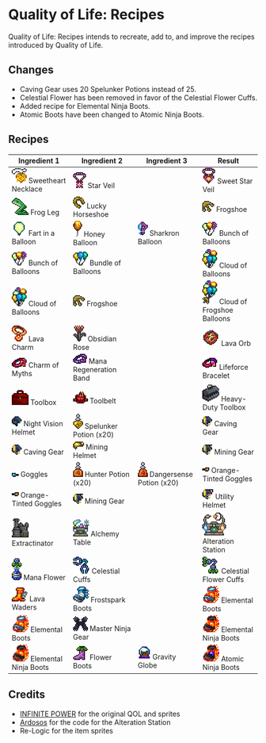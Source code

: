 # Quality of Life: Recipes
Quality of Life: Recipes intends to recreate, add to, and improve the recipes introduced by Quality of Life.

## Changes
* Caving Gear uses 20 Spelunker Potions instead of 25.
* Celestial Flower has been removed in favor of the Celestial Flower Cuffs.
* Added recipe for Elemental Ninja Boots.
* Atomic Boots have been changed to Atomic Ninja Boots.

## Recipes
| Ingredient 1 | Ingredient 2 | Ingredient 3 | Result |
| ------------ | ------------ | ------------ | ------ |
| ![](readme/SweetheartNecklace.png) Sweetheart Necklace | ![](readme/StarVeil.png) Star Veil | | ![](Items/Accessories/SweetStarVeil.png) Sweet Star Veil |
| ![](readme/FrogLeg.png) Frog Leg | ![](readme/LuckyHorseshoe.png) Lucky Horseshoe | | ![](Items/Accessories/Frogshoe.png) Frogshoe |
| ![](readme/FartinaBalloon.png) Fart in a Balloon | ![](readme/HoneyBalloon.png) Honey Balloon | ![](readme/SharkronBalloon.png) Sharkron Balloon | ![](Items/Accessories/BunchOfBalloons.png) Bunch of Balloons |
| ![](Items/Accessories/BunchOfBalloons.png) Bunch of Balloons | ![](readme/BundleofBalloons.png) Bundle of Balloons | | ![](Items/Accessories/CloudOfBalloons.png) Cloud of Balloons |
| ![](Items/Accessories/CloudOfBalloons.png) Cloud of Balloons | ![](Items/Accessories/Frogshoe.png) Frogshoe | | ![](Items/Accessories/CloudOfFrogshoeBalloons.png) Cloud of Frogshoe Balloons |
| ![](readme/LavaCharm.png) Lava Charm | ![](readme/ObsidianRose.png) Obsidian Rose | | ![](Items/Accessories/LavaOrb.png) Lava Orb |
| ![](readme/CharmofMyths.png) Charm of Myths | ![](readme/ManaRegenerationBand.png) Mana Regeneration Band | | ![](Items/Accessories/LifeforceBracelet.png) Lifeforce Bracelet |
| ![](readme/Toolbox.png) Toolbox | ![](readme/Toolbelt.png) Toolbelt | | ![](Items/Accessories/HeavyDutyToolbox.png) Heavy-Duty Toolbox |
| ![](readme/NightVisionHelmet.png) Night Vision Helmet | ![](readme/SpelunkerPotion.png) Spelunker Potion (x20) | | ![](Items/Armor/CavingGear.png) Caving Gear |
| ![](Items/Armor/CavingGear.png) Caving Gear | ![](readme/MiningHelmet.png) Mining Helmet | | ![](Items/Armor/MiningGear.png) Mining Gear |
| ![](readme/Goggles.png) Goggles | ![](readme/HunterPotion.png) Hunter Potion (x20) | ![](readme/DangersensePotion.png) Dangersense Potion (x20) | ![](Items/Armor/OrangeTintedGoggles.png) Orange-Tinted Goggles |
| ![](Items/Armor/OrangeTintedGoggles.png) Orange-Tinted Goggles | ![](Items/Armor/MiningGear.png) Mining Gear | | ![](Items/Armor/UtilityHelmet.png) Utility Helmet |
| ![](readme/Extractinator.png) Extractinator | ![](readme/AlchemyTable.png) Alchemy Table | | ![](Items/Placeable/AlterationStation.png) Alteration Station |
| ![](readme/ManaFlower.png) Mana Flower | ![](readme/CelestialCuffs.png) Celestial Cuffs | | ![](Items/Accessories/CelestialFlowerCuffs.png) Celestial Flower Cuffs |
| ![](readme/LavaWaders.png) Lava Waders | ![](readme/FrostsparkBoots.png) Frostspark Boots | | ![](Items/Accessories/ElementalBoots.png) Elemental Boots |
| ![](Items/Accessories/ElementalBoots.png) Elemental Boots | ![](readme/MasterNinjaGear.png) Master Ninja Gear | | ![](Items/Accessories/ElementalNinjaBoots.png) Elemental Ninja Boots |
| ![](Items/Accessories/ElementalNinjaBoots.png) Elemental Ninja Boots | ![](readme/FlowerBoots.png) Flower Boots | ![](readme/GravityGlobe.png) Gravity Globe | ![](Items/Accessories/AtomicNinjaBoots.png) Atomic Ninja Boots |

## Credits
* [INFINITE POWER](https://forums.terraria.org/index.php?members/infinite-power.30898/) for the original QOL and sprites
* [Ardosos](https://forums.terraria.org/index.php?members/ardosos.50173/) for the code for the Alteration Station
* Re-Logic for the item sprites